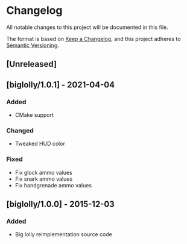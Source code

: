 # Changelog

All notable changes to this project will be documented in this file.

The format is based on [Keep a Changelog](https://keepachangelog.com/en/1.0.0/),
and this project adheres to [Semantic Versioning](https://semver.org/spec/v2.0.0.html).

## [Unreleased]

## [biglolly/1.0.1] - 2021-04-04

### Added

- CMake support

### Changed

- Tweaked HUD color

### Fixed

- Fix glock ammo values
- Fix snark ammo values
- Fix handgrenade ammo values

## [biglolly/1.0.0] - 2015-12-03

### Added

- Big lolly reimplementation source code
